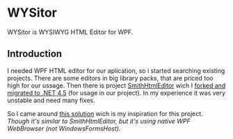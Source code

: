 # WYSitor
WYSitor is WYSIWYG HTML Editor for WPF.

## Introduction
I needed WPF HTML editor for our aplication, so i started searching existing projects. There are some editors in big library packs, that are priced too high for our ussage.
Then there is project [SmithHtmlEditor](https://github.com/adambarath/SmithHtmlEditor) wich I [forked and migrated to .NET 4.5](https://github.com/Gh61/EasyHtmlEditor) (for usage in our project). In my experience it was very unstable and need many fixes.

So I came around [this solution](https://www.codeproject.com/Tips/870549/Csharp-WPF-WYSIWYG-HTML-Editor) wich is my inspiration for this project. *Though it's similar to SmithHtmlEditor, but it's using native WPF WebBrowser (not WindowsFormsHost).*
